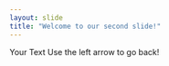 ```yaml
---
layout: slide
title: "Welcome to our second slide!"
---
```

Your Text
Use the left arrow to go back!

